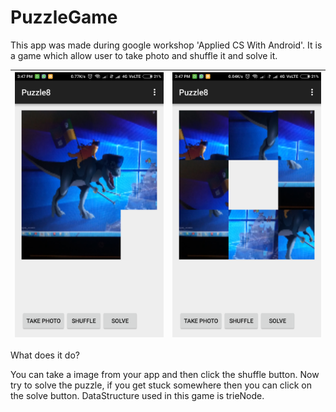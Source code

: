 # PuzzleGame

This app was made during google workshop 'Applied CS With Android'.
It is a game which allow user to take photo and shuffle it and solve it.


| ![](pic1.png) | ![](pic2.png)  |
|-------------------------------------------|--------------------------------------------|




What does it do?

You can take a image from your app and then click the shuffle button.
Now try to solve the puzzle, if you get stuck somewhere then you can click on the solve button.
DataStructure used in this game is trieNode. 
